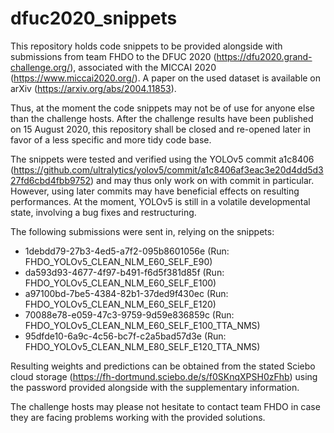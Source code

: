 # dfuc2020_snippets
This repository holds code snippets to be provided alongside with submissions from team FHDO to the DFUC 2020 (https://dfu2020.grand-challenge.org/), associated with the MICCAI 2020 (https://www.miccai2020.org/). A paper on the used dataset is available on arXiv (https://arxiv.org/abs/2004.11853).

Thus, at the moment the code snippets may not be of use for anyone else than the challenge hosts. After the challenge results have been published on 15 August 2020, this repository shall be closed and re-opened later in favor of a less specific and more tidy code base.

The snippets were tested and verified using the YOLOv5 commit a1c8406 (https://github.com/ultralytics/yolov5/commit/a1c8406af3eac3e20d4dd5d327fd6cbd4fbb9752) and may thus only work on with commit in particular. However, using later commits may have beneficial effects on resulting performances. At the moment, YOLOv5 is still in a volatile developmental state, involving a bug fixes and restructuring.

The following submissions were sent in, relying on the snippets:
* 1debdd79-27b3-4ed5-a7f2-095b8601056e (Run: FHDO_YOLOv5_CLEAN_NLM_E60_SELF_E90)
* da593d93-4677-4f97-b491-f6d5f381d85f (Run: FHDO_YOLOv5_CLEAN_NLM_E60_SELF_E100)
* a97100bd-7be5-4384-82b1-37ded9f430ec (Run: FHDO_YOLOv5_CLEAN_NLM_E60_SELF_E120)
* 70088e78-e059-47c3-9759-9d59e836859c (Run: FHDO_YOLOv5_CLEAN_NLM_E60_SELF_E100_TTA_NMS)
* 95dfde10-6a9c-4c56-bc7f-c2a5bad57d3e (Run: FHDO_YOLOv5_CLEAN_NLM_E80_SELF_E120_TTA_NMS)

Resulting weights and predictions can be obtained from the stated Sciebo cloud storage (https://fh-dortmund.sciebo.de/s/f0SKnqXPSH0zFhb) using the password provided alongside with the supplementary information.

The challenge hosts may please not hesitate to contact team FHDO in case they are facing problems working with the provided solutions.

